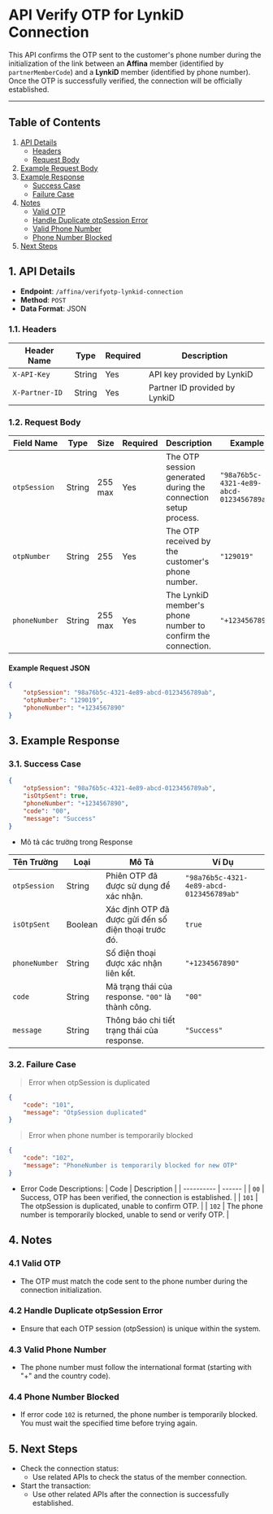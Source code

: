 # API Verify OTP for LynkiD Connection

This API confirms the OTP sent to the customer's phone number during the initialization of the link between an **Affina** member (identified by `partnerMemberCode`) and a **LynkiD** member (identified by phone number).  
Once the OTP is successfully verified, the connection will be officially established.

---

## Table of Contents

1. [API Details](#api-details)
    - [Headers](#headers)
    - [Request Body](#request-body)
2. [Example Request Body](#request)
3. [Example Response](#response)
    - [Success Case](#success)
    - [Failure Case](#failure)
4. [Notes](#note)
    - [Valid OTP](#note-1)
    - [Handle Duplicate otpSession Error](#note-2)
    - [Valid Phone Number](#note-3)
    - [Phone Number Blocked](#note-4)
5. [Next Steps](#next-step)

## 1. API Details

-   **Endpoint**: `/affina/verifyotp-lynkid-connection`
-   **Method**: `POST`
-   **Data Format**: JSON

### 1.1. Headers

| Header Name    | Type   | Required | Description                   |
| -------------- | ------ | -------- | ----------------------------- |
| `X-API-Key`    | String | Yes      | API key provided by LynkiD    |
| `X-Partner-ID` | String | Yes      | Partner ID provided by LynkiD |

### 1.2. Request Body

| Field Name    | Type   | Size    | Required | Description                                                    | Example                                  |
| ------------- | ------ | ------- | -------- | -------------------------------------------------------------- | ---------------------------------------- |
| `otpSession`  | String | 255 max | Yes      | The OTP session generated during the connection setup process. | `"98a76b5c-4321-4e89-abcd-0123456789ab"` |
| `otpNumber`   | String | 255     | Yes      | The OTP received by the customer's phone number.               | `"129019"`                               |
| `phoneNumber` | String | 255 max | Yes      | The LynkiD member's phone number to confirm the connection.    | `"+1234567890"`                          |

#### Example Request JSON

```json
{
    "otpSession": "98a76b5c-4321-4e89-abcd-0123456789ab",
    "otpNumber": "129019",
    "phoneNumber": "+1234567890"
}
```

## 3. Example Response <a id="response"></a>

### 3.1. Success Case <a id="success"></a>

```json
{
    "otpSession": "98a76b5c-4321-4e89-abcd-0123456789ab",
    "isOtpSent": true,
    "phoneNumber": "+1234567890",
    "code": "00",
    "message": "Success"
}
```

-   Mô tả các trường trong Response

| Tên Trường    | Loại    | Mô Tả                                                | Ví Dụ                                    |
| ------------- | ------- | ---------------------------------------------------- | ---------------------------------------- |
| `otpSession`  | String  | Phiên OTP đã được sử dụng để xác nhận.               | `"98a76b5c-4321-4e89-abcd-0123456789ab"` |
| `isOtpSent`   | Boolean | Xác định OTP đã được gửi đến số điện thoại trước đó. | `true`                                   |
| `phoneNumber` | String  | Số điện thoại được xác nhận liên kết.                | `"+1234567890"`                          |
| `code`        | String  | Mã trạng thái của response. `"00"` là thành công.    | `"00"`                                   |
| `message`     | String  | Thông báo chi tiết trạng thái của response.          | `"Success"`                              |

### 3.2. Failure Case <a id="failure"></a>

> Error when otpSession is duplicated

```json
{
    "code": "101",
    "message": "OtpSession duplicated"
}
```

> Error when phone number is temporarily blocked

```json
{
    "code": "102",
    "message": "PhoneNumber is temporarily blocked for new OTP"
}
```

-   Error Code Descriptions:
    | Code | Description |
    | ---------- | ------ |
    | `00` | Success, OTP has been verified, the connection is established. |
    | `101` | The otpSession is duplicated, unable to confirm OTP. |
    | `102` | The phone number is temporarily blocked, unable to send or verify OTP. |

## 4. Notes <a id="note"></a>

### 4.1 Valid OTP <a id="note-1"></a>

-   The OTP must match the code sent to the phone number during the connection initialization.

### 4.2 Handle Duplicate otpSession Error <a id="note-2"></a>

-   Ensure that each OTP session (otpSession) is unique within the system.

### 4.3 Valid Phone Number <a id="note-3"></a>

-   The phone number must follow the international format (starting with "+" and the country code).

### 4.4 Phone Number Blocked <a id="note-4"></a>

-   If error code `102` is returned, the phone number is temporarily blocked. You must wait the specified time before trying again.

## 5. Next Steps <a id="next-step"></a>

-   Check the connection status:
    -   Use related APIs to check the status of the member connection.
-   Start the transaction:
    -   Use other related APIs after the connection is successfully established.
